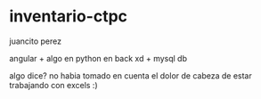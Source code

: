 # inventario-ctpc

juancito perez

angular + algo en python en back xd + mysql db

algo dice? no habia tomado en cuenta el dolor de cabeza de estar trabajando con excels :)
